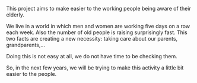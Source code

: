 This project aims to make easier to the working people being aware of their elderly.

We live in a world in which men and women are working five days on a row each week. Also the number of old people is raising surprisingly fast. This two facts are creating a new necessity: taking care about our parents, grandparents,...

Doing this is not easy at all, we do not have time to be checking them.

So, in the next few years, we will be trying to make this activity a little bit easier to the people.